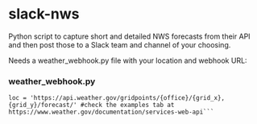# slack-nws

Python script to capture short and detailed NWS forecasts from their API and then post those to a Slack team and channel of your choosing.

Needs a weather_webhook.py file with your location and webhook URL:

### weather_webhook.py
```url = 'https://hooks.slack.com/services/XXXXXXXX/YYYYYYYYYY/ZZZZZZZZZZZZZZZZ'
loc = 'https://api.weather.gov/gridpoints/{office}/{grid_x},{grid_y}/forecast/' #check the examples tab at https://www.weather.gov/documentation/services-web-api```
